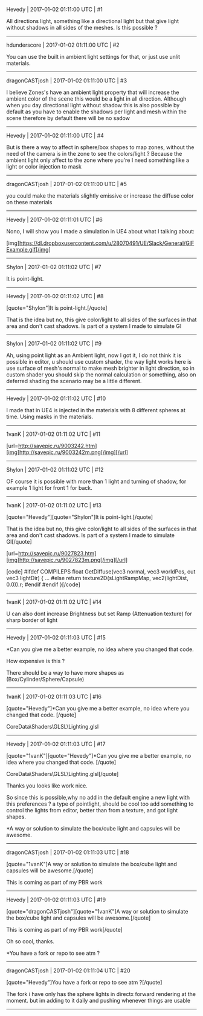 Hevedy | 2017-01-02 01:11:00 UTC | #1

All directions light, something like a directional light but that give light without shadows in all sides of the meshes.
Is this possible ?

-------------------------

hdunderscore | 2017-01-02 01:11:00 UTC | #2

You can use the built in ambient light settings for that, or just use unlit materials.

-------------------------

dragonCASTjosh | 2017-01-02 01:11:00 UTC | #3

I believe Zones's have an ambient light property that will increase the ambient color of the scene this would be a light in all direction. Although when you day directional light without shadow this is also possible by default as you have to enable the shadows per light and mesh within the scene therefore by default there will be no sadow

-------------------------

Hevedy | 2017-01-02 01:11:00 UTC | #4

But is there a way to affect in sphere/box shapes to map zones, without the need of the camera is in the zone to see the colors/light ? Because the ambient light only affect to the zone where you're I need something like a light or color injection to mask

-------------------------

dragonCASTjosh | 2017-01-02 01:11:00 UTC | #5

you could make the materials slightly emissive or increase the diffuse color on these materials

-------------------------

Hevedy | 2017-01-02 01:11:01 UTC | #6

Nono, I will show you I made a simulation in UE4 about what I talking about:

[img]https://dl.dropboxusercontent.com/u/28070491/UE/Slack/General/GIFExample.gif[/img]

-------------------------

Shylon | 2017-01-02 01:11:02 UTC | #7

It is point-light.

-------------------------

Hevedy | 2017-01-02 01:11:02 UTC | #8

[quote="Shylon"]It is point-light.[/quote]

That is the idea but no, this give color/light to all sides of the surfaces in that area and don't cast shadows.
Is part of a system I made to simulate GI

-------------------------

Shylon | 2017-01-02 01:11:02 UTC | #9

Ah, using point light as an Ambient light, now I got it, I do not think it is possible in editor, u should use custom shader, the way light works here is use surface of mesh's normal to make mesh brighter in light direction, so in custom shader you should skip the normal calculation or something, also on deferred shading the scenario may be a little different.

-------------------------

Hevedy | 2017-01-02 01:11:02 UTC | #10

I made that in UE4 is injected in the materials with 8 different spheres at time. Using masks in the materials.

-------------------------

1vanK | 2017-01-02 01:11:02 UTC | #11

[url=http://savepic.ru/9003242.htm][img]http://savepic.ru/9003242m.png[/img][/url]

-------------------------

Shylon | 2017-01-02 01:11:02 UTC | #12

OF course it is possible with more than 1 light and turning of shadow, for example 1 light for front 1 for back.

-------------------------

1vanK | 2017-01-02 01:11:02 UTC | #13

[quote="Hevedy"][quote="Shylon"]It is point-light.[/quote]

That is the idea but no, this give color/light to all sides of the surfaces in that area and don't cast shadows.
Is part of a system I made to simulate GI[/quote]

[url=http://savepic.ru/9027823.htm][img]http://savepic.ru/9027823m.png[/img][/url]

[code]
#ifdef COMPILEPS
float GetDiffuse(vec3 normal, vec3 worldPos, out vec3 lightDir)
{
    ...
        #else
            return texture2D(sLightRampMap, vec2(lightDist, 0.0)).r;
        #endif
    #endif
}[/code]

-------------------------

1vanK | 2017-01-02 01:11:02 UTC | #14

U can also dont increase Brightness but set Ramp (Attenuation texture) for sharp border of light

-------------------------

Hevedy | 2017-01-02 01:11:03 UTC | #15

*Can you give me a better example, no idea where you changed that code.

How expensive is this ?

There should be a way to have more shapes as (Box/Cylinder/Sphere/Capsule)

-------------------------

1vanK | 2017-01-02 01:11:03 UTC | #16

[quote="Hevedy"]*Can you give me a better example, no idea where you changed that code.
[/quote]

CoreData\Shaders\GLSL\Lighting.glsl

-------------------------

Hevedy | 2017-01-02 01:11:03 UTC | #17

[quote="1vanK"][quote="Hevedy"]*Can you give me a better example, no idea where you changed that code.
[/quote]

CoreData\Shaders\GLSL\Lighting.glsl[/quote]

Thanks you looks like work nice.

So since this is possible,why no add in the default engine a new light with this preferences ? a type of pointlight, should be cool too add something to control the lights from editor, better than from a texture, and got light shapes.

*A way or solution to simulate the box/cube light and capsules will be awesome.

-------------------------

dragonCASTjosh | 2017-01-02 01:11:03 UTC | #18

[quote="1vanK"]A way or solution to simulate the box/cube light and capsules will be awesome.[/quote]

This is coming as part of my PBR work

-------------------------

Hevedy | 2017-01-02 01:11:03 UTC | #19

[quote="dragonCASTjosh"][quote="1vanK"]A way or solution to simulate the box/cube light and capsules will be awesome.[/quote]

This is coming as part of my PBR work[/quote]

Oh so cool, thanks.

*You have a fork or repo to see atm ?

-------------------------

dragonCASTjosh | 2017-01-02 01:11:04 UTC | #20

[quote="Hevedy"]You have a fork or repo to see atm ?[/quote]

The fork i have only has the sphere lights in directx forward rendering at the moment. but im adding to it daily and pushing whenever things are usable

-------------------------

